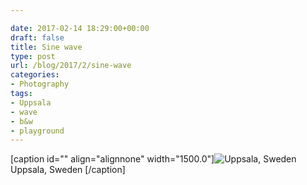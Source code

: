 ```yaml
---

date: 2017-02-14 18:29:00+00:00
draft: false
title: Sine wave
type: post
url: /blog/2017/2/sine-wave
categories:
- Photography
tags:
- Uppsala
- wave
- b&w
- playground
---
```


[caption id="" align="alignnone" width="1500.0"]![ Uppsala, Sweden ](/images/2017-02-14-20172sine-wave/image-asset.jpeg)
 Uppsala, Sweden [/caption]
